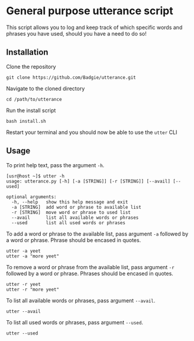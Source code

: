 # General purpose utterance script
This script allows you to log and keep track of which specific words and phrases you have used, should you have a need to do so!

## Installation
Clone the repository
```
git clone https://github.com/Badgie/utterance.git
```
Navigate to the cloned directory
```
cd /path/to/utterance
```
Run the install script
```
bash install.sh
```
Restart your terminal and you should now be able to use the `utter` CLI

## Usage
To print help text, pass the argument `-h`.
```
[usr@host ~]$ utter -h
usage: utterance.py [-h] [-a [STRING]] [-r [STRING]] [--avail] [--used]

optional arguments:
  -h, --help   show this help message and exit
  -a [STRING]  add word or phrase to available list
  -r [STRING]  move word or phrase to used list
  --avail      list all available words or phrases
  --used       list all used words or phrases
```
To add a word or phrase to the available list, pass argument `-a` followed by a word or phrase. Phrase should be encased in quotes.
```
utter -a yeet
utter -a "more yeet"
```
To remove a word or phrase from the available list, pass argument `-r` followed by a word or phrase. Phrases should be encased in quotes.
```
utter -r yeet
utter -r "more yeet"
```
To list all available words or phrases, pass argument `--avail`.
```
utter --avail
```
To list all used words or phrases, pass argument `--used`.
```
utter --used
```